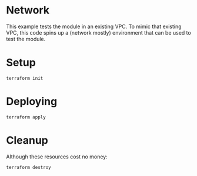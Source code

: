 # Network

This example tests the module in an existing VPC. To mimic that existing VPC, this code spins up a (network mostly) environment that can be used to test the module.

# Setup

```shell
terraform init
```

# Deploying

```shell
terraform apply
```

# Cleanup

Although these resources cost no money:

```shell
terraform destroy
```

